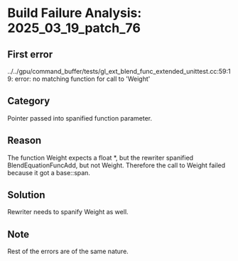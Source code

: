 # Build Failure Analysis: 2025_03_19_patch_76

## First error

../../gpu/command_buffer/tests/gl_ext_blend_func_extended_unittest.cc:59:19: error: no matching function for call to 'Weight'

## Category
Pointer passed into spanified function parameter.

## Reason
The function Weight expects a float *, but the rewriter spanified BlendEquationFuncAdd, but not Weight. Therefore the call to Weight failed because it got a base::span.

## Solution
Rewriter needs to spanify Weight as well.

## Note
Rest of the errors are of the same nature.